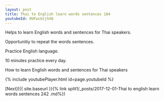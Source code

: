 ```yaml
---
layout: post
title: Thai to English learn words sentences 184 
youtubeId: 9UFwcUzjhXQ
---
```

 
 
Helps to learn English words and sentences for Thai speakers.

Opportunitiy to repeat the words sentences. 

Practice English language. 
 
10 minutes practice every day. 
 
How to learn English words and sentences for Thai speakers 
 
{% include youtubePlayer.html id=page.youtubeId %}
 
 
[Next]({{ site.baseurl }}{% link  split1/_posts/2017-12-01-Thai to english learn words sentences 242 .md%})
 
